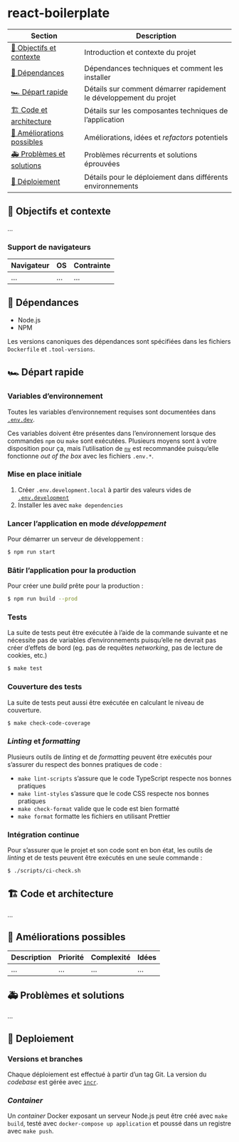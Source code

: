 # react-boilerplate

| Section                                                 | Description                                                        |
| ------------------------------------------------------- | ------------------------------------------------------------------ |
| [🎯 Objectifs et contexte](#-objectifs-et-contexte)     | Introduction et contexte du projet                                 |
| [🚧 Dépendances](#-dépendances)                         | Dépendances techniques et comment les installer                    |
| [🏎 Départ rapide](#-départ-rapide)                      | Détails sur comment démarrer rapidement le développement du projet |
| [🏗 Code et architecture](#-code-et-architecture)        | Détails sur les composantes techniques de l’application            |
| [🔭 Améliorations possibles](#-améliorations-possibles) | Améliorations, idées et _refactors_ potentiels                     |
| [🚑 Problèmes et solutions](#-problèmes-et-solutions)   | Problèmes récurrents et solutions éprouvées                        |
| [🚀 Déploiement](#-deploiement)                         | Détails pour le déploiement dans différents environnements         |

## 🎯 Objectifs et contexte

…

### Support de navigateurs

| Navigateur | OS  | Contrainte |
| ---------- | --- | ---------- |
| …          | …   | …          |

## 🚧 Dépendances

- Node.js
- NPM

Les versions canoniques des dépendances sont spécifiées dans les fichiers `Dockerfile` et `.tool-versions`.

## 🏎 Départ rapide

### Variables d’environnement

Toutes les variables d’environnement requises sont documentées dans [`.env.dev`](./.env.dev).

Ces variables doivent être présentes dans l’environnement lorsque des commandes `npm` ou `make` sont exécutées. Plusieurs moyens sont à votre disposition pour ça, mais l’utilisation de [`nv`](https://github.com/jcouture/nv) est recommandée puisqu’elle fonctionne _out of the box_ avec les fichiers `.env.*`.

### Mise en place initiale

1. Créer `.env.development.local` à partir des valeurs vides de [`.env.development`](./.env.development)
2. Installer les avec `make dependencies`

### Lancer l’application en mode _développement_

Pour démarrer un serveur de développement :

```bash
$ npm run start
```

### Bâtir l’application pour la production

Pour créer une _build_ prête pour la production :

```bash
$ npm run build --prod
```

### Tests

La suite de tests peut être exécutée à l’aide de la commande suivante et ne nécessite pas de variables d’environnements puisqu’elle ne devrait pas créer d’effets de bord (eg. pas de requêtes _networking_, pas de lecture de cookies, etc.)

```bash
$ make test
```

### Couverture des tests

La suite de tests peut aussi être exécutée en calculant le niveau de couverture.

```bash
$ make check-code-coverage
```

### _Linting_ et _formatting_

Plusieurs outils de _linting_ et de _formatting_ peuvent être exécutés pour s’assurer du respect des bonnes pratiques de code :

- `make lint-scripts` s’assure que le code TypeScript respecte nos bonnes pratiques
- `make lint-styles` s’assure que le code CSS respecte nos bonnes pratiques
- `make check-format` valide que le code est bien formatté
- `make format` formatte les fichiers en utilisant Prettier

### Intégration continue

Pour s’assurer que le projet et son code sont en bon état, les outils de _linting_ et de tests peuvent être exécutés en une seule commande :

```bash
$ ./scripts/ci-check.sh
```

## 🏗 Code et architecture

…

## 🔭 Améliorations possibles

| Description | Priorité | Complexité | Idées |
| ----------- | -------- | ---------- | ----- |
| …           | …        | …          | …     |

## 🚑 Problèmes et solutions

…

## 🚀 Deploiement

### Versions et branches

Chaque déploiement est effectué à partir d’un tag Git. La version du _codebase_ est gérée avec [`incr`](https://github.com/jcouture/incr).

### _Container_

Un _container_ Docker exposant un serveur Node.js peut être créé avec `make build`, testé avec `docker-compose up application` et poussé dans un registre avec `make push`.
